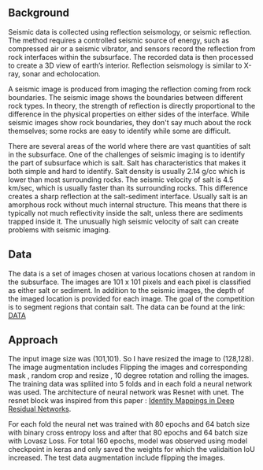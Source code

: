 ## Background
Seismic data is collected using reflection seismology, or seismic reflection. The method requires a controlled seismic source of energy, such as compressed air or a seismic vibrator, and sensors record the reflection from rock interfaces within the subsurface. The recorded data is then processed to create a 3D view of earth’s interior. Reflection seismology is similar to X-ray, sonar and echolocation.

A seismic image is produced from imaging the reflection coming from rock boundaries. The seismic image shows the boundaries between different rock types. In theory, the strength of reflection is directly proportional to the difference in the physical properties on either sides of the interface. While seismic images show rock boundaries, they don't say much about the rock themselves; some rocks are easy to identify while some are difficult.

There are several areas of the world where there are vast quantities of salt in the subsurface. One of the challenges of seismic imaging is to identify the part of subsurface which is salt. Salt has characteristics that makes it both simple and hard to identify. Salt density is usually 2.14 g/cc which is lower than most surrounding rocks. The seismic velocity of salt is 4.5 km/sec, which is usually faster than its surrounding rocks. This difference creates a sharp reflection at the salt-sediment interface. Usually salt is an amorphous rock without much internal structure. This means that there is typically not much reflectivity inside the salt, unless there are sediments trapped inside it. The unusually high seismic velocity of salt can create problems with seismic imaging.

## Data
The data is a set of images chosen at various locations chosen at random in the subsurface. The images are 101 x 101 pixels and each pixel is classified as either salt or sediment. In addition to the seismic images, the depth of the imaged location is provided for each image. The goal of the competition is to segment regions that contain salt. The data can be found at the link: [DATA](https://www.kaggle.com/competitions/tgs-salt-identification-challenge/data)


## Approach
The input image size was (101,101). So I have resized the image to (128,128). The image augmentation includes Flipping the images and corresponding mask , random crop and resize , 10 degree rotation and rolling the images. The training data was spliited into 5 folds and in each fold a neural network was used. The architecture of neural network was Resnet with unet. The resnet block was inspired from this paper : [Identity Mappings in Deep Residual Networks](https://arxiv.org/pdf/1603.05027.pdf).

For each fold the neural net was trained with 80 epochs and 64 batch size with binary cross entropy loss and after that 80 epochs and 64 batch size with Lovasz Loss.  For total 160 epochs, model was observed using model checkpoint in keras and only saved the weights for which the validaition IoU increased. The test data augmentation include flipping the images. 
